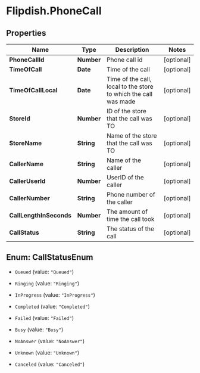# Flipdish.PhoneCall

## Properties

Name | Type | Description | Notes
------------ | ------------- | ------------- | -------------
**PhoneCallId** | **Number** | Phone call id | [optional] 
**TimeOfCall** | **Date** | Time of the call | [optional] 
**TimeOfCallLocal** | **Date** | Time of the call, local to the store to which the call was made | [optional] 
**StoreId** | **Number** | ID of the store that the call was TO | [optional] 
**StoreName** | **String** | Name of the store that the call was TO | [optional] 
**CallerName** | **String** | Name of the caller | [optional] 
**CallerUserId** | **Number** | UserID of the caller | [optional] 
**CallerNumber** | **String** | Phone number of the caller | [optional] 
**CallLengthInSeconds** | **Number** | The amount of time the call took | [optional] 
**CallStatus** | **String** | The status of the call | [optional] 



## Enum: CallStatusEnum


* `Queued` (value: `"Queued"`)

* `Ringing` (value: `"Ringing"`)

* `InProgress` (value: `"InProgress"`)

* `Completed` (value: `"Completed"`)

* `Failed` (value: `"Failed"`)

* `Busy` (value: `"Busy"`)

* `NoAnswer` (value: `"NoAnswer"`)

* `Unknown` (value: `"Unknown"`)

* `Canceled` (value: `"Canceled"`)




